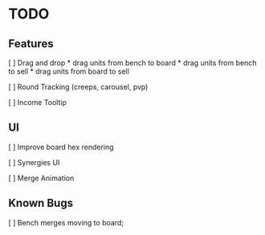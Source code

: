 # TODO

## Features

[ ] Drag and drop
    * drag units from bench to board
    * drag units from bench to sell
    * drag units from board to sell

[ ] Round Tracking (creeps, carousel, pvp)

[ ] Income Tooltip

## UI
[ ] Improve board hex rendering

[ ] Synergies UI

[ ] Merge Animation

## Known Bugs

[ ] Bench merges moving to board;
